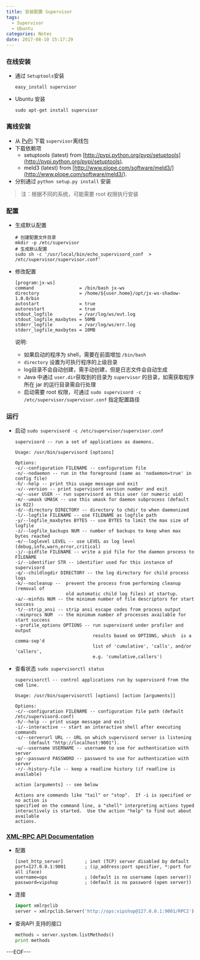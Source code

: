 ```yaml
---
title: 安装配置 Supervisor
tags:
  - Supervisor
  - Ubuntu
categories: Notes
date: 2017-08-10 15:17:29
---
```


### 在线安装

- 通过 `Setuptools`安装

  `easy_install supervisor`

- Ubuntu 安装

  `sudo apt-get install supervisor `

### 离线安装

- 从 [PyPi](http://pypi.python.org/pypi/supervisor) 下载 `supervisor`离线包
- 下载依赖项
  - setuptools (latest) from [http://pypi.python.org/pypi/setuptools](http://pypi.python.org/pypi/setuptools).
  - meld3 (latest) from [http://www.plope.com/software/meld3/](http://www.plope.com/software/meld3/).
- 分别通过 `python setup.py install` 安装

> 注：根据不同的系统，可能需要 root 权限执行安装

<escape><!-- more --></escape>

### 配置

- 生成默认配置

  ```shell
  # 创建配置文件目录
  mkdir -p /etc/supervisor
  # 生成默认配置
  sudo sh -c '/usr/local/bin/echo_supervisord_conf  > /etc/supervisor/supervisor.conf'
  ```

- 修改配置
  ```
  [program:jx-ws]
  command                 = /bin/bash jx-ws
  directory               = /home/${user.home}/opt/jx-ws-shadow-1.0.0/bin
  autostart               = true
  autorestart             = true
  stdout_logfile          = /var/log/ws/out.log
  stdout_logfile_maxbytes = 50MB
  stderr_logfile          = /var/log/ws/err.log
  stderr_logfile_maxbytes = 10MB
  ```

  说明: 
   - 如果启动的程序为 shell，需要在前面增加 `/bin/bash`
   - `directory` 设置为可执行程序的上级目录
   - log目录不会自动创建，需手动创建，但是日志文件会自动生成
   - Java 中通过 `user.dir`获取到的目录为 `supervisor` 的目录，如需获取程序所在 jar 的运行目录需自行处理
   - 启动需要 root 权限，可通过 `sudo supervisord -c /etc/supervisor/supervisor.conf` 指定配置路径

### 运行

- 启动 `sudo supervisord -c /etc/supervisor/supervisor.conf`

  ```shell
  supervisord -- run a set of applications as daemons.

  Usage: /usr/bin/supervisord [options]

  Options:
  -c/--configuration FILENAME -- configuration file
  -n/--nodaemon -- run in the foreground (same as 'nodaemon=true' in config file)
  -h/--help -- print this usage message and exit
  -v/--version -- print supervisord version number and exit
  -u/--user USER -- run supervisord as this user (or numeric uid)
  -m/--umask UMASK -- use this umask for daemon subprocess (default is 022)
  -d/--directory DIRECTORY -- directory to chdir to when daemonized
  -l/--logfile FILENAME -- use FILENAME as logfile path
  -y/--logfile_maxbytes BYTES -- use BYTES to limit the max size of logfile
  -z/--logfile_backups NUM -- number of backups to keep when max bytes reached
  -e/--loglevel LEVEL -- use LEVEL as log level (debug,info,warn,error,critical)
  -j/--pidfile FILENAME -- write a pid file for the daemon process to FILENAME
  -i/--identifier STR -- identifier used for this instance of supervisord
  -q/--childlogdir DIRECTORY -- the log directory for child process logs
  -k/--nocleanup --  prevent the process from performing cleanup (removal of
                     old automatic child log files) at startup.
  -a/--minfds NUM -- the minimum number of file descriptors for start success
  -t/--strip_ansi -- strip ansi escape codes from process output
  --minprocs NUM  -- the minimum number of processes available for start success
  --profile_options OPTIONS -- run supervisord under profiler and output
                               results based on OPTIONS, which  is a comma-sep'd
                               list of 'cumulative', 'calls', and/or 'callers',
                               e.g. 'cumulative,callers')
  ```

- 查看状态 `sudo supervisorctl status`

  ```shell
  supervisorctl -- control applications run by supervisord from the cmd line.

  Usage: /usr/bin/supervisorctl [options] [action [arguments]]

  Options:
  -c/--configuration FILENAME -- configuration file path (default /etc/supervisord.conf)
  -h/--help -- print usage message and exit
  -i/--interactive -- start an interactive shell after executing commands
  -s/--serverurl URL -- URL on which supervisord server is listening
       (default "http://localhost:9001").
  -u/--username USERNAME -- username to use for authentication with server
  -p/--password PASSWORD -- password to use for authentication with server
  -r/--history-file -- keep a readline history (if readline is available)

  action [arguments] -- see below

  Actions are commands like "tail" or "stop".  If -i is specified or no action is
  specified on the command line, a "shell" interpreting actions typed
  interactively is started.  Use the action "help" to find out about available
  actions.
  ```

### [XML-RPC API Documentation](http://supervisord.org/api.html)

- 配置

  ```
  [inet_http_server]        ; inet (TCP) server disabled by default
  port=127.0.0.1:9001       ; (ip_address:port specifier, *:port for all iface)
  username=ops              ; (default is no username (open server))
  password=vipshop          ; (default is no password (open server))
  ```

- 连接

  ```python
  import xmlrpclib
  server = xmlrpclib.Server('http://ops:vipshop@127.0.0.1:9001/RPC2')
  ```

- 查询API 支持的接口

  ```python
  methods = server.system.listMethods()
  print methods
  ```



---EOF---